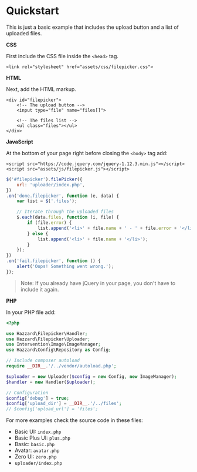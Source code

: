 # Quickstart

This is just a basic example that includes the upload button and a list of uploaded files.

__CSS__

First include the CSS file inside the `<head>` tag. 

```markup
<link rel="stylesheet" href="assets/css/filepicker.css">
```

__HTML__

Next, add the HTML markup.

```markup
<div id="filepicker">
    <!-- The upload button -->
    <input type="file" name="files[]">
    
    <!-- The files list -->
    <ul class="files"></ul>
</div>
```

__JavaScript__

At the bottom of your page right before closing the `<body>` tag add:

```markup
<script src="https://code.jquery.com/jquery-1.12.3.min.js"></script>
<script src="assets/js/filepicker.js"></script>
```

```javascript
$('#filepicker').filePicker({
    url: 'uploader/index.php',
})
.on('done.filepicker', function (e, data) {
    var list = $('.files');

    // Iterate through the uploaded files
    $.each(data.files, function (i, file) {
        if (file.error) {
            list.append('<li>' + file.name + ' - ' + file.error + '</li>');
        } else {
            list.append('<li>' + file.name + '</li>');
        }
    });
})
.on('fail.filepicker', function () {
    alert('Oops! Something went wrong.');
});
```

> Note: If you already have jQuery in your page, you don't have to include it again.

__PHP__

In your PHP file add:

```php
<?php

use Hazzard\Filepicker\Handler;
use Hazzard\Filepicker\Uploader;
use Intervention\Image\ImageManager;
use Hazzard\Config\Repository as Config;

// Include composer autoload
require __DIR__.'/../vendor/autoload.php';

$uploader = new Uploader($config = new Config, new ImageManager);
$handler = new Handler($uploader);

// Configuration
$config['debug'] = true;
$config['upload_dir'] = __DIR__.'/../files';
// $config['upload_url'] = 'files';
```

For more examples check the source code in these files: 

- Basic UI: `index.php` 
- Basic Plus UI: `plus.php`
- Basic: `basic.php`
- Avatar: `avatar.php`
- Zero UI: `zero.php`
- `uploader/index.php`
